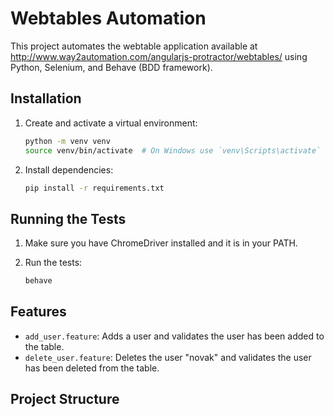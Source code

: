 # Webtables Automation

This project automates the webtable application available at http://www.way2automation.com/angularjs-protractor/webtables/ using Python, Selenium, and Behave (BDD framework).

## Installation

1. Create and activate a virtual environment:

    ```bash
    python -m venv venv
    source venv/bin/activate  # On Windows use `venv\Scripts\activate`
    ```

2. Install dependencies:

    ```bash
    pip install -r requirements.txt
    ```

## Running the Tests

1. Make sure you have ChromeDriver installed and it is in your PATH.

2. Run the tests:

    ```bash
    behave
    ```

## Features

- `add_user.feature`: Adds a user and validates the user has been added to the table.
- `delete_user.feature`: Deletes the user "novak" and validates the user has been deleted from the table.

## Project Structure

